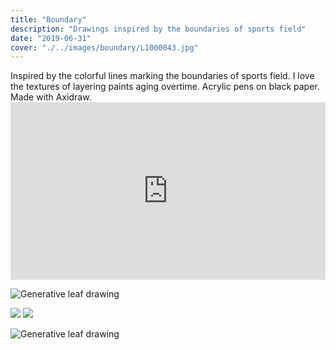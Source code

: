 ```yaml
---
title: "Boundary"
description: "Drawings inspired by the boundaries of sports field"
date: "2019-06-31"
cover: "./../images/boundary/L1000043.jpg"
---
```

<div class="text">
Inspired by the colorful lines marking the boundaries of sports field. I love the textures of layering paints aging overtime. Acrylic pens on black paper. Made with Axidraw.</div>

<div class="video">
<div style="padding:56.25% 0 0 0;position:relative;"><iframe src="https://player.vimeo.com/video/358235373?autoplay=1&loop=1&title=0&byline=0&portrait=0" style="position:absolute;top:0;left:0;width:100%;height:100%;" frameborder="0" allow="autoplay; fullscreen" allowfullscreen></iframe></div><script src="https://player.vimeo.com/api/player.js"></script>
</div>

![Generative leaf drawing](./../images/boundary/L1000044.jpg)

<div class="row two">
  <img src="./../images/boundary/MVIMG_20190818_144748.jpg" />
  <img src="./../images/boundary/L1000049.jpg" />
</div>

![Generative leaf drawing](./../images/boundary/L1000043.jpg)
